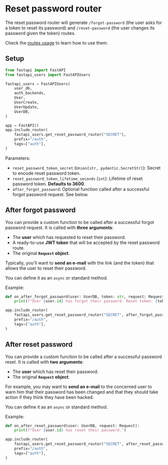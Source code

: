 # Reset password router

The reset password router will generate `/forgot-password` (the user asks for a token to reset its password) and `/reset-password` (the user changes its password given the token) routes.

Check the [routes usage](../../usage/routes.md) to learn how to use them.

## Setup

```py
from fastapi import FastAPI
from fastapi_users import FastAPIUsers

fastapi_users = FastAPIUsers(
    user_db,
    auth_backends,
    User,
    UserCreate,
    UserUpdate,
    UserDB,
)

app = FastAPI()
app.include_router(
    fastapi_users.get_reset_password_router("SECRET"),
    prefix="/auth",
    tags=["auth"],
)
```

Parameters:

* `reset_password_token_secret` (`Union[str, pydantic.SecretStr]`): Secret to encode reset password token.
* `reset_password_token_lifetime_seconds` (`int`): Lifetime of reset password token. **Defaults to 3600**.
* `after_forgot_password`: Optional function called after a successful forgot password request. See below.

## After forgot password

You can provide a custom function to be called after a successful forgot password request. It is called with **three arguments**:

* The **user** which has requested to reset their password.
* A ready-to-use **JWT token** that will be accepted by the reset password route.
* The original **`Request` object**.

Typically, you'll want to **send an e-mail** with the link (and the token) that allows the user to reset their password.

You can define it as an `async` or standard method.

Example:

```py
def on_after_forgot_password(user: UserDB, token: str, request: Request):
    print(f"User {user.id} has forgot their password. Reset token: {token}")

app.include_router(
    fastapi_users.get_reset_password_router("SECRET", after_forgot_password=on_after_forgot_password),
    prefix="/auth",
    tags=["auth"],
)
```

## After reset password

You can provide a custom function to be called after a successful password reset. It is called with **two arguments**:

* The **user** which has reset their password.
* The original **`Request` object**.

For example, you may want to **send an e-mail** to the concerned user to warn him that their password has been changed and that they should take action if they think they have been hacked.

You can define it as an `async` or standard method.

Example:

```py
def on_after_reset_password(user: UserDB, request: Request):
    print(f"User {user.id} has reset their password.")

app.include_router(
    fastapi_users.get_reset_password_router("SECRET", after_reset_password=on_after_reset_password),
    prefix="/auth",
    tags=["auth"],
)
```
